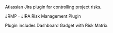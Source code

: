 Atlassian Jira plugin for controlling project risks.

JRMP - JIRA Risk Management Plugin

Plugin includes Dashboard Gadget with Risk Matrix.
